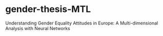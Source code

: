 # gender-thesis-MTL
Understanding Gender Equality Attitudes in Europe: A Multi-dimensional Analysis with Neural Networks

